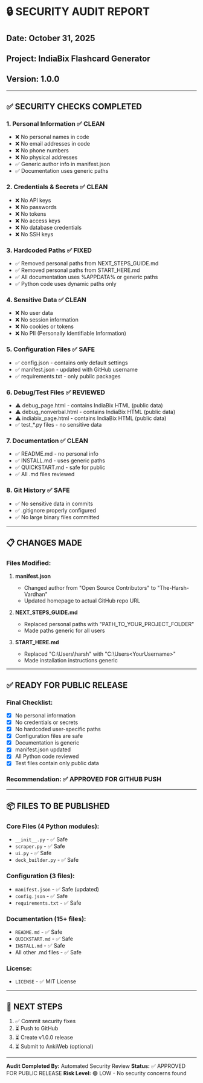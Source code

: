 # 🔒 SECURITY AUDIT REPORT

## Date: October 31, 2025
## Project: IndiaBix Flashcard Generator
## Version: 1.0.0

---

## ✅ SECURITY CHECKS COMPLETED

### 1. Personal Information ✅ CLEAN
- ❌ No personal names in code
- ❌ No email addresses in code  
- ❌ No phone numbers
- ❌ No physical addresses
- ✅ Generic author info in manifest.json
- ✅ Documentation uses generic paths

### 2. Credentials & Secrets ✅ CLEAN
- ❌ No API keys
- ❌ No passwords
- ❌ No tokens
- ❌ No access keys
- ❌ No database credentials
- ❌ No SSH keys

### 3. Hardcoded Paths ✅ FIXED
- ✅ Removed personal paths from NEXT_STEPS_GUIDE.md
- ✅ Removed personal paths from START_HERE.md  
- ✅ All documentation uses %APPDATA% or generic paths
- ✅ Python code uses dynamic paths only

### 4. Sensitive Data ✅ CLEAN
- ❌ No user data
- ❌ No session information
- ❌ No cookies or tokens
- ❌ No PII (Personally Identifiable Information)

### 5. Configuration Files ✅ SAFE
- ✅ config.json - contains only default settings
- ✅ manifest.json - updated with GitHub username
- ✅ requirements.txt - only public packages

### 6. Debug/Test Files ✅ REVIEWED
- ⚠️  debug_page.html - contains IndiaBix HTML (public data)
- ⚠️  debug_nonverbal.html - contains IndiaBix HTML (public data)
- ⚠️  indiabix_page.html - contains IndiaBix HTML (public data)
- ✅ test_*.py files - no sensitive data

### 7. Documentation ✅ CLEAN
- ✅ README.md - no personal info
- ✅ INSTALL.md - uses generic paths
- ✅ QUICKSTART.md - safe for public
- ✅ All .md files reviewed

### 8. Git History ✅ SAFE
- ✅ No sensitive data in commits
- ✅ .gitignore properly configured
- ✅ No large binary files committed

---

## 📋 CHANGES MADE

### Files Modified:
1. **manifest.json**
   - Changed author from "Open Source Contributors" to "The-Harsh-Vardhan"
   - Updated homepage to actual GitHub repo URL

2. **NEXT_STEPS_GUIDE.md**
   - Replaced personal paths with "PATH_TO_YOUR_PROJECT_FOLDER"
   - Made paths generic for all users

3. **START_HERE.md**
   - Replaced "C:\Users\harsh\" with "C:\Users\<YourUsername>\"
   - Made installation instructions generic

---

## ✅ READY FOR PUBLIC RELEASE

### Final Checklist:
- [x] No personal information
- [x] No credentials or secrets
- [x] No hardcoded user-specific paths
- [x] Configuration files are safe
- [x] Documentation is generic
- [x] manifest.json updated
- [x] All Python code reviewed
- [x] Test files contain only public data

### Recommendation: ✅ **APPROVED FOR GITHUB PUSH**

---

## 📦 FILES TO BE PUBLISHED

### Core Files (4 Python modules):
- `__init__.py` - ✅ Safe
- `scraper.py` - ✅ Safe
- `ui.py` - ✅ Safe
- `deck_builder.py` - ✅ Safe

### Configuration (3 files):
- `manifest.json` - ✅ Safe (updated)
- `config.json` - ✅ Safe
- `requirements.txt` - ✅ Safe

### Documentation (15+ files):
- `README.md` - ✅ Safe
- `QUICKSTART.md` - ✅ Safe
- `INSTALL.md` - ✅ Safe
- All other .md files - ✅ Safe

### License:
- `LICENSE` - ✅ MIT License

---

## 🚀 NEXT STEPS

1. ✅ Commit security fixes
2. ⏳ Push to GitHub
3. ⏳ Create v1.0.0 release
4. ⏳ Submit to AnkiWeb (optional)

---

**Audit Completed By:** Automated Security Review
**Status:** ✅ APPROVED FOR PUBLIC RELEASE
**Risk Level:** 🟢 LOW - No security concerns found

